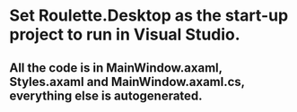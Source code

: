 # Set Roulette.Desktop as the start-up project to run in Visual Studio.

## All the code is in MainWindow.axaml, Styles.axaml and MainWindow.axaml.cs, everything else is autogenerated.
